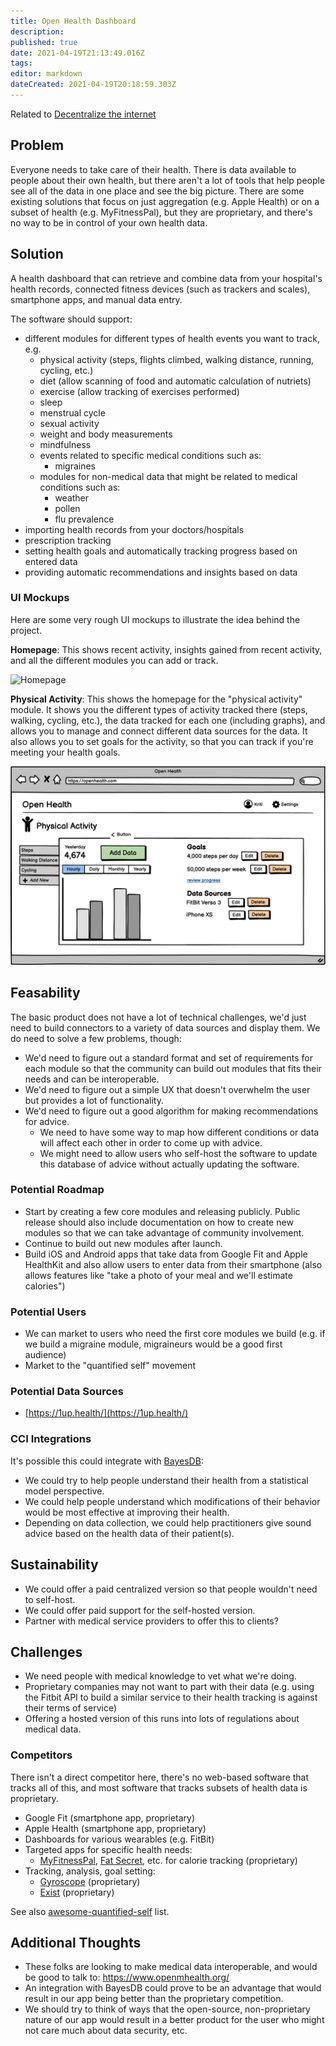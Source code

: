 ```yaml
---
title: Open Health Dashboard
description: 
published: true
date: 2021-04-19T21:13:49.016Z
tags: 
editor: markdown
dateCreated: 2021-04-19T20:18:59.303Z
---
```


Related to [Decentralize the internet](../goals/decentralize-internet)

## Problem
Everyone needs to take care of their health. There is data available to people about their own health, but there aren't a lot of tools that help people see all of the data in one place and see the big picture. There are some existing solutions that focus on just aggregation (e.g. Apple Health) or on a subset of health (e.g. MyFitnessPal), but they are proprietary, and there's no way to be in control of your own health data.

## Solution
A health dashboard that can retrieve and combine data from your hospital's health records, connected fitness devices (such as trackers and scales), smartphone apps, and manual data entry.

The software should support:
- different modules for different types of health events you want to track, e.g.
  - physical activity (steps, flights climbed, walking distance, running, cycling, etc.)
  - diet (allow scanning of food and automatic calculation of nutriets)
  - exercise (allow tracking of exercises performed)
  - sleep
  - menstrual cycle
  - sexual activity
  - weight and body measurements
  - mindfulness
  - events related to specific medical conditions such as: 
    - migraines
  - modules for non-medical data that might be related to medical conditions such as:
    - weather
    - pollen
    - flu prevalence
- importing health records from your doctors/hospitals
- prescription tracking
- setting health goals and automatically tracking progress based on entered data
- providing automatic recommendations and insights based on data

### UI Mockups
Here are some very rough UI mockups to illustrate the idea behind the project.

**Homepage**: This shows recent activity, insights gained from recent activity, and all the different modules you can add or track.

![Homepage](archive/ideas/open-health-dashboard/homepage.png)

**Physical Activity**: This shows the homepage for the "physical activity" module. It shows you the different types of activity tracked there (steps, walking, cycling, etc.), the data tracked for each one (including graphs), and allows you to manage and connect different data sources for the data. It also allows you to set goals for the activity, so that you can track if you're meeting your health goals.

![Physical Activity](physical-activity.png)

## Feasability

The basic product does not have a lot of technical challenges, we'd just need to build connectors to a variety of data sources and display them. We do need to solve a few problems, though:
- We'd need to figure out a standard format and set of requirements for each module so that the community can build out modules that fits their needs and can be interoperable.
- We'd need to figure out a simple UX that doesn't overwhelm the user but provides a lot of functionality.
- We'd need to figure out a good algorithm for making recommendations for advice.
	- We need to have some way to map how different conditions or data will affect each other in order to come up with advice.
	- We might need to allow users who self-host the software to update this database of advice without actually updating the software.

### Potential Roadmap
- Start by creating a few core modules and releasing publicly. Public release should also include documentation on how to create new modules so that we can take advantage of community involvement.
- Continue to build out new modules after launch.
- Build iOS and Android apps that take data from Google Fit and Apple HealthKit and also allow users to enter data from their smartphone (also allows features like "take a photo of your meal and we'll estimate calories")

### Potential Users
- We can market to users who need the first core modules we build (e.g. if we build a migraine module, migraineurs would be a good first audience)
- Market to the "quantified self" movement

### Potential Data Sources
- [https://1up.health/](https://1up.health/)

### CCI Integrations
It's possible this could integrate with [BayesDB](http://probcomp.csail.mit.edu/software/bayesdb/):
- We could try to help people understand their health from a statistical model perspective.
- We could help people understand which modifications of their behavior would be most effective at improving their health.
- Depending on data collection, we could help practitioners give sound advice based on the health data of their patient(s).

## Sustainability
- We could offer a paid centralized version so that people wouldn't need to self-host.
- We could offer paid support for the self-hosted version.
- Partner with medical service providers to offer this to clients?

## Challenges
- We need people with medical knowledge to vet what we're doing.
- Proprietary companies may not want to part with their data (e.g. using the Fitbit API to build a similar service to their health tracking is against their terms of service)
- Offering a hosted version of this runs into lots of regulations about medical data.

### Competitors
There isn't a direct competitor here, there's no web-based software that tracks all of this, and most software that tracks subsets of health data is proprietary.

- Google Fit (smartphone app, proprietary)
- Apple Health (smartphone app, proprietary)
- Dashboards for various wearables (e.g. FitBit)
- Targeted apps for specific health needs:
  - [MyFitnessPal](https://www.myfitnesspal.com/), [Fat Secret](https://www.fatsecret.com/), etc. for calorie tracking (proprietary)
- Tracking, analysis, goal setting:
  - [Gyroscope](https://gyrosco.pe/) (proprietary)
  - [Exist](https://exist.io/) (proprietary)

See also [awesome-quantified-self](https://github.com/woop/awesome-quantified-self#applications-and-platforms) list.

## Additional Thoughts
- These folks are looking to make medical data interoperable, and would be good to talk to: https://www.openmhealth.org/
- An integration with BayesDB could prove to be an advantage that would result in our app being better than the proprietary competition.
- We should try to think of ways that the open-source, non-proprietary nature of our app would result in a better product for the user who might not care much about data security, etc.
